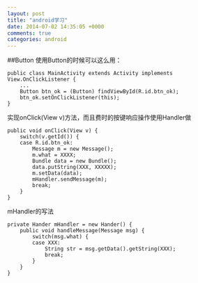```yaml
---
layout: post
title: "android学习"
date: 2014-07-02 14:35:05 +0000
comments: true
categories: android
---
```


##Button
使用Button的时候可以这么用：

    public class MainActivity extends Activity implements View.OnClickListener {
        ...
        Button btn_ok = (Button) findViewById(R.id.btn_ok);
        btn_ok.setOnClickListener(this);
    }
    
实现onClick(View v)方法，而且费时的按键响应操作使用Handler做

    public void onClick(View v) {
        switch(v.getId()) {
        case R.id.btn_ok:
            Message m = new Message();
            m.what = XXXX;
            Bundle data = new Bundle();
            data.putString(XXX, XXXXX);
            m.setData(data);
            mHandler.sendMessage(m);
            break;
        }
    }

mHandler的写法

    private Hander mHandler = new Hander() {
        public void handleMessage(Message msg) {
            switch(msg.what) {
            case XXX:
                String str = msg.getData().getString(XXX);
                break;
            }
        }
    }